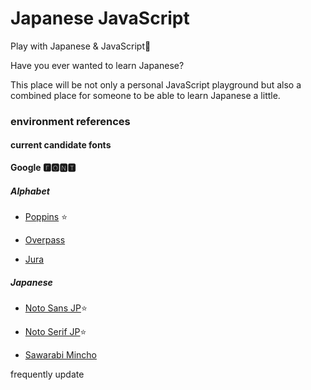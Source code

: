 # Japanese JavaScript

Play with Japanese &amp; JavaScript🎴

Have you ever wanted to learn Japanese?

This place will be not only a personal JavaScript playground but also a combined place for someone to be able to learn Japanese a little.

### environment references

#### current candidate fonts

**Google 🅵🅾🅽🆃**

##### Alphabet

- [Poppins](https://fonts.google.com/specimen/Poppins) ⭐️

- [Overpass](https://fonts.google.com/specimen/Overpass)

- [Jura](https://fonts.google.com/specimen/Jura)

##### Japanese

- [Noto Sans JP](https://fonts.google.com/specimen/Noto+Sans+JP)⭐️

- [Noto Serif JP](https://fonts.google.com/specimen/Noto+Serif+JP)⭐️

- [Sawarabi Mincho](https://fonts.google.com/specimen/Sawarabi+Mincho)

frequently update
